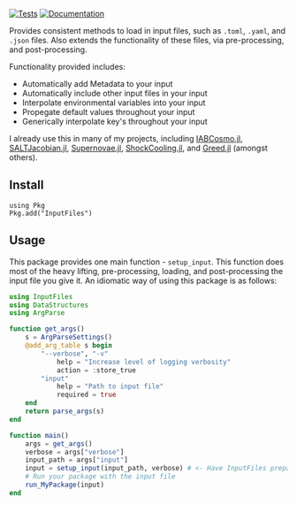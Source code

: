 [![Tests](https://github.com/OmegaLambda1998/InputFiles.jl/actions/workflows/test.yml/badge.svg)](https://github.com/OmegaLambda1998/InputFiles.jl/actions/workflows/test.yml)
[![Documentation](https://github.com/OmegaLambda1998/InputFiles.jl/actions/workflows/documentation.yml/badge.svg)](https://omegalambda.com.au/InputFiles.jl/)

Provides consistent methods to load in input files, such as `.toml`, `.yaml`, and `.json` files. Also extends the functionality of these files, via pre-processing, and post-processing.

Functionality provided includes:
- Automatically add Metadata to your input
- Automatically include other input files in your input
- Interpolate environmental variables into your input
- Propegate default values throughout your input
- Generically interpolate key's throughout your input

I already use this in many of my projects, including [IABCosmo.jl](https://github.com/OmegaLambda1998/IABCosmo.jl), [SALTJacobian.jl](https://github.com/OmegaLambda1998/SALTJacobian.jl), [Supernovae.jl](https://github.com/OmegaLambda1998/Supernovae.jl), [ShockCooling.jl](https://github.com/OmegaLambda1998/ShockCooling.jl), and [Greed.jl](https://github.com/OmegaLambda1998/Greed.jl) (amongst others).

## Install

```
using Pkg
Pkg.add("InputFiles")
```

## Usage
This package provides one main function - `setup_input`. This function does most of the heavy lifting, pre-processing, loading, and post-processing the input file you give it. An idiomatic way of using this package is as follows:

```julia
using InputFiles
using DataStructures
using ArgParse

function get_args()
    s = ArgParseSettings()
    @add_arg_table s begin
        "--verbose", "-v"
            help = "Increase level of logging verbosity"
            action = :store_true
        "input"
            help = "Path to input file"
            required = true
    end
    return parse_args(s)
end

function main()
    args = get_args()
    verbose = args["verbose"]
    input_path = args["input"]
    input = setup_input(input_path, verbose) # <- Have InputFiles prepare your input
    # Run your package with the input file
    run_MyPackage(input)
end
```
